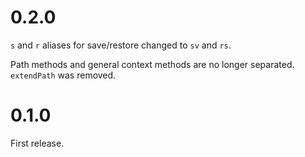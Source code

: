 # 0.2.0

`s` and `r` aliases for save/restore changed to `sv` and `rs`.

Path methods and general context methods are no longer separated. `extendPath`
was removed.

# 0.1.0

First release.
